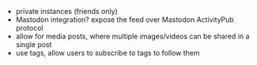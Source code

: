 * private instances (friends only)
* Mastodon integration? expose the feed over Mastodon ActivityPub protocol
* allow for media posts, where multiple images/videos can be shared in a single post
* use tags, allow users to subscribe to tags to follow them
